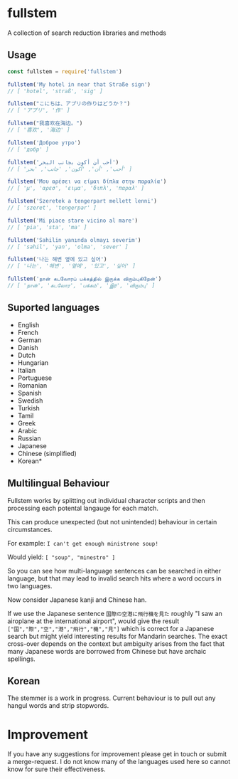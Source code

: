 # fullstem
A collection of search reduction libraries and methods

## Usage
```javascript
const fullstem = require('fullstem')

fullstem('My hotel in near that Straße sign')
// [ 'hotel', 'straß', 'sig' ]

fullstem("こにちは、アプリの作りはどうか？")
// [ 'アプリ', '作' ]

fullstem("我喜欢在海边。")
// [ '喜欢', '海边' ]

fullstem('Доброе утро')
// [ 'добр' ]

fullstem('أحب أن أكون بجانب البحر')
// [ 'أحب', 'أن', 'أكون', 'جانب', 'بحر' ]

fullstem('Μου αρέσει να είμαι δίπλα στην παραλία')
// [ 'μ', 'αρεσ', 'ειμα', 'διπλ', 'παραλ' ]

fullstem('Szeretek a tengerpart mellett lenni')
// [ 'szeret', 'tengerpar' ]

fullstem('Mi piace stare vicino al mare')
// [ 'pia', 'sta', 'ma' ]

fullstem('Sahilin yanında olmayı severim')
// [ 'sahil', 'yan', 'olma', 'sever' ]

fullstem('나는 해변 옆에 있고 싶어')
// [ '나는', '해변', '옆에', '있고', '싶어' ]

fullstem('நான் கடலோரப் பக்கத்தில் இருக்க விரும்புகிறேன்')
// [ 'நான்', 'கடலோர', 'பக்கம்', 'இர்', 'விரும்பு' ]
```

## Suported languages

- English
- French
- German
- Danish
- Dutch
- Hungarian
- Italian
- Portuguese
- Romanian
- Spanish
- Swedish
- Turkish
- Tamil
- Greek
- Arabic
- Russian
- Japanese
- Chinese (simplified)
- Korean*

## Multilingual Behaviour
Fullstem works by splitting out individual character scripts and then processing each potental langauge for each match.

This can produce unexpected (but not unintended) behaviour in certain circumstances.

For example:
`I can't get enough ministrone soup!`

Would yield:
`[ "soup", "minestro" ]`

So you can see how multi-language sentences can be searched in either language, but that may lead to invalid search hits where a word occurs in two languages.

Now consider Japanese kanji and Chinese han.

If we use the Japanese sentence `国際の空港に飛行機を見た` roughly "I saw an airoplane at the international airport",
would give the result `["国","際","空","港","飛行","機","見"]` which is correct for a Japanese search but might yield interesting results for Mandarin searches. The exact cross-over depends on the context but ambiguity arises from the fact that many Japanese words are borrowed from Chinese but have archaic spellings.

## Korean
The stemmer is a work in progress. Current behaviour is to pull out any hangul words and strip stopwords.

# Improvement
If you have any suggestions for improvement please get in touch or submit a merge-request. I do not know many of the
languages used here so cannot know for sure their effectiveness.
